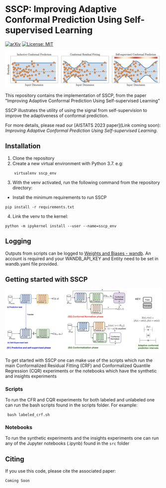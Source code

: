 # SSCP:  Improving Adaptive Conformal Prediction Using Self-supervised Learning

[![arXiv](https://img.shields.io/badge/arXiv-2210.13043-b31b1b.svg)](TBD)
[![License: MIT](https://img.shields.io/badge/License-MIT-blue.svg)](https://github.com/seedatnabeel/SSCP/blob/main/LICENSE)

![image](overview.png "Overview of SSCP")

This repository contains the implementation of SSCP, from the paper "Improving Adaptive Conformal Prediction Using Self-supervised Learning"

SSCP illustrates the utility of using the signal from self-supervision to improve the adaptiveness of conformal prediction. 

For more details, please read our [AISTATS 2023 paper](Link coming soon): *Improving Adaptive Conformal Prediction Using Self-supervised Learning*.

## Installation
1. Clone the repository
2. Create a new virtual environment with Python 3.7. e.g:
```shell
    virtualenv sscp_env
```
3. With the venv activated, run the following command from the repository directory:

- Install the minimum requirements to run SSCP
 ```shell
pip install -r requirements.txt
 ```

4. Link the venv to the kernel:
  ```shell
 python -m ipykernel install --user --name=sscp_env
 ```

## Logging
Outputs from scripts can be logged to [Weights and Biases - wandb](https://wandb.ai). An account is required and your WANDB_API_KEY and Entity need to be set in wandb.yaml file provided.


## Getting started with SSCP

![image](method.png "How SSCP works")

To get started with SSCP one can make use of the scripts which run the main Conformalized Residual Fitting (CRF) and Conformalized Quantile Regression (CQR) experiments or the notebooks which have the synthetic and insights experiments

### Scripts
To run the CFR and CQR experiments for both labeled and unlabeled one can run the bash scripts found in the scripts folder. For example:
```shell
 bash labeled_crf.sh
 ```

### Notebooks
To run the synthetic experiments and the insights experiments one can run any of the Jupyter notebooks (.ipynb) found in the ``src`` folder


## Citing

If you use this code, please cite the associated paper:

```
Coming Soon
```